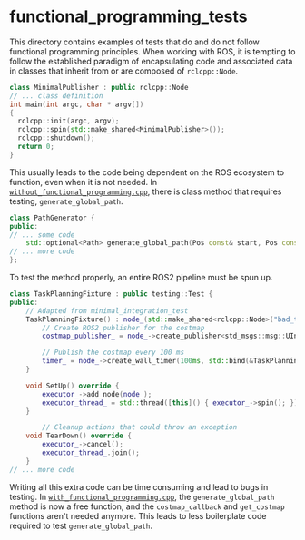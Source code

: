 # functional_programming_tests

This directory contains examples of tests that do and do not follow functional programming principles. When working with ROS, it is tempting to follow the established paradigm of encapsulating code and associated data in classes that inherit from or are composed of `rclcpp::Node`.

```cpp
class MinimalPublisher : public rclcpp::Node
// ... class definition
int main(int argc, char * argv[])
{
  rclcpp::init(argc, argv);
  rclcpp::spin(std::make_shared<MinimalPublisher>());
  rclcpp::shutdown();
  return 0;
}
```

This usually leads to the code being dependent on the ROS ecosystem to function, even when it is not needed. In [`without_functional_programming.cpp`](https://github.com/PickNikRobotics/ros_testing_templates/blob/ros2/functional_programming_tests/test/without_functional_programming.cpp), there is class method that requires testing, `generate_global_path`.

```cpp
class PathGenerator {
public:
// ... some code
    std::optional<Path> generate_global_path(Pos const& start, Pos const& goal);
// ... more code
};
```

To test the method properly, an entire ROS2 pipeline must be spun up.

```cpp
class TaskPlanningFixture : public testing::Test {
public:
	// Adapted from minimal_integration_test
	TaskPlanningFixture() : node_(std::make_shared<rclcpp::Node>("bad_test_publisher")), executor_(std::make_shared<rclcpp::executors::SingleThreadedExecutor>()) {
        // Create ROS2 publisher for the costmap
		costmap_publisher_ = node_->create_publisher<std_msgs::msg::UInt8MultiArray>("test/costmap",1);

        // Publish the costmap every 100 ms
		timer_ = node_->create_wall_timer(100ms, std::bind(&TaskPlanningFixture::publish_costmap, this));
	}

	void SetUp() override {
		executor_->add_node(node_);
		executor_thread_ = std::thread([this]() { executor_->spin(); });
	}

        // Cleanup actions that could throw an exception
	void TearDown() override {
		executor_->cancel();
		executor_thread_.join();
	}
// ... more code
```

Writing all this extra code can be time consuming and lead to bugs in testing. In [`with_functional_programming.cpp`](https://github.com/PickNikRobotics/ros_testing_templates/blob/ros2/functional_programming_tests/test/with_functional_programming.cpp), the `generate_global_path` method is now a free function, and the `costmap_callback` and `get_costmap` functions aren't needed anymore. This leads to less boilerplate code required to test `generate_global_path`.
